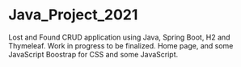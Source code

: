 # Java_Project_2021
Lost and Found
CRUD application using Java, Spring Boot, H2 and Thymeleaf. Work in progress to be finalized. Home page, and some JavaScript
Boostrap for CSS and some JavaScript.
